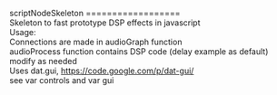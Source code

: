 scriptNodeSkeleton
==================<br>
Skeleton to fast prototype DSP effects in javascript<br>
Usage:<br>
Connections are made in audioGraph function<br>
audioProcess function contains DSP code (delay example as default)<br>
modify as needed<br>
Uses dat.gui, https://code.google.com/p/dat-gui/<br>
see var controls and var gui
